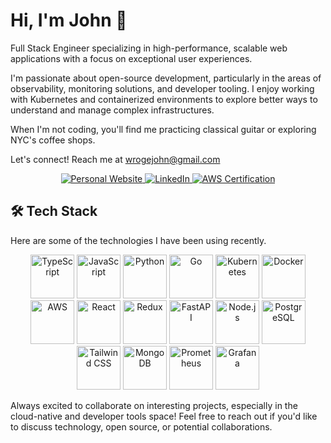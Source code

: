 # Hi, I'm John 👋

Full Stack Engineer specializing in high-performance, scalable web applications with a focus on exceptional user experiences. 

I'm passionate about open-source development, particularly in the areas of observability, monitoring solutions, and developer tooling. I enjoy working with Kubernetes and containerized environments to explore better ways to understand and manage complex infrastructures.

When I'm not coding, you'll find me practicing classical guitar or exploring NYC's coffee shops.

Let's connect! Reach me at wrogejohn@gmail.com
<div align="center">
  <a href="https://johnwroge.dev" target="_blank">
    <img src="https://img.shields.io/badge/Website-johnwroge.dev-4285F4?style=for-the-badge&logo=google-chrome&logoColor=white" alt="Personal Website"/>
  </a>
  <a href="https://linkedin.com/in/john-wroge" target="_blank">
    <img src="https://img.shields.io/badge/LinkedIn-0077B5?style=for-the-badge&logo=linkedin&logoColor=white" alt="LinkedIn"/>
  </a>
  <a href="#">
    <img src="https://img.shields.io/badge/AWS_Certified-Cloud_Practitioner-FF9900?style=for-the-badge&logo=amazon-aws&logoColor=white" alt="AWS Certification"/>
  </a>
</div>

## 🛠️ Tech Stack

Here are some of the technologies I have been using recently. 

<div align="center">
  <img src="https://cdn.jsdelivr.net/gh/devicons/devicon/icons/typescript/typescript-original.svg" width="70" height="70" alt="TypeScript" />
  <img src="https://cdn.jsdelivr.net/gh/devicons/devicon/icons/javascript/javascript-original.svg" width="70" height="70" alt="JavaScript" />
    <img src="https://cdn.jsdelivr.net/gh/devicons/devicon/icons/python/python-original-wordmark.svg" width="70" height="70" alt="Python" />
  <img src="https://cdn.jsdelivr.net/gh/devicons/devicon/icons/go/go-original-wordmark.svg" width="70" height="70" alt="Go" />
    <img src="https://cdn.jsdelivr.net/gh/devicons/devicon/icons/kubernetes/kubernetes-plain-wordmark.svg" width="70" height="70" alt="Kubernetes" />
  <img src="https://cdn.jsdelivr.net/gh/devicons/devicon/icons/docker/docker-original-wordmark.svg" width="70" height="70" alt="Docker" />
  <img src="https://cdn.jsdelivr.net/gh/devicons/devicon/icons/amazonwebservices/amazonwebservices-original-wordmark.svg" width="70" height="70" alt="AWS" />
  <img src="https://cdn.jsdelivr.net/gh/devicons/devicon/icons/react/react-original-wordmark.svg" width="70" height="70" alt="React" />
  <img src="https://cdn.jsdelivr.net/gh/devicons/devicon/icons/redux/redux-original.svg" width="70" height="70" alt="Redux" />
  <img src="https://cdn.jsdelivr.net/gh/devicons/devicon/icons/fastapi/fastapi-original-wordmark.svg" width="70" height="70" alt="FastAPI" />
  <img src="https://cdn.jsdelivr.net/gh/devicons/devicon/icons/nodejs/nodejs-original-wordmark.svg" width="70" height="70" alt="Node.js" />
  <img src="https://cdn.jsdelivr.net/gh/devicons/devicon/icons/postgresql/postgresql-original-wordmark.svg" width="70" height="70" alt="PostgreSQL" />
  <img src="https://cdn.jsdelivr.net/gh/devicons/devicon/icons/tailwindcss/tailwindcss-original-wordmark.svg" width="70" height="70" alt="Tailwind CSS" />
  <img src="https://cdn.jsdelivr.net/gh/devicons/devicon/icons/mongodb/mongodb-original-wordmark.svg" width="70" height="70" alt="MongoDB" />
  <img src="https://cdn.jsdelivr.net/gh/devicons/devicon/icons/prometheus/prometheus-original-wordmark.svg" width="70" height="70" alt="Prometheus" />
  <img src="https://cdn.jsdelivr.net/gh/devicons/devicon/icons/grafana/grafana-original-wordmark.svg" width="70" height="70" alt="Grafana" />
</div>

Always excited to collaborate on interesting projects, especially in the cloud-native and developer tools space! Feel free to reach out if you'd like to discuss technology, open source, or potential collaborations.
